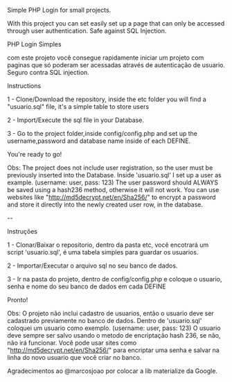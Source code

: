 Simple PHP Login for small projects. 

With this project you can set easily set up a page that can only be accessed through user authentication. Safe against SQL Injection.

PHP Login Simples

com este projeto você consegue rapidamente iniciar um projeto com paginas que só poderam ser acessadas através de autenticação de usuario. Seguro contra SQL injection.


Instructions

1 - Clone/Download the repository, inside the etc folder you will find a "usuario.sql" file, it's a simple table to store users

2 - Import/Execute the sql file in your Database.

3 - Go to the project folder,inside config/config.php and set up the username,password and database name inside of each DEFINE.

You're ready to go!

Obs: The project does not include user registration, so the user must be previously inserted into the Database.
Inside 'usuario.sql'
I set up a user as example. (username: user, pass: 123)
The user password should ALWAYS be saved using a hash236 method, otherwise it will not work. 
You can use websites like "http://md5decrypt.net/en/Sha256/" to encrypt a password and store it directly into the newly
created user row, in the database.

--

Instruções

1 - Clonar/Baixar o repositorio, dentro da pasta etc, você encotrará um script 'usuario.sql', é uma tabela simples para guardar
os usuarios.

2 - Importar/Executar o arquivo sql no seu banco de dados.

3 - Ir na pasta do projeto, dentro de config/config.php e coloque o usuario, senha e nome do seu banco de dados em cada DEFINE

Pronto!

Obs: O projeto não inclui cadastro de usuarios, então o usuario deve ser cadastrado previamente no banco de dados.
Dentro de 'usuario.sql' coloquei um usuario como exemplo. (username: user, pass: 123)
O usuario deve sempre ser salvo usando o metodo de encriptação hash 236, se não, não irá funcionar.
Você pode usar sites como "http://md5decrypt.net/en/Sha256/" para encriptar uma senha e salvar na linha do novo usuario 
que você criar no banco.

Agradecimentos ao @marcosjoao por colocar a lib materialize da Google.
